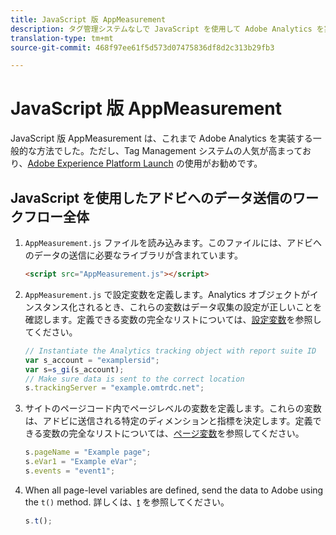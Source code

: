 ```yaml
---
title: JavaScript 版 AppMeasurement
description: タグ管理システムなしで JavaScript を使用して Adobe Analytics を実装する方法を説明します。
translation-type: tm+mt
source-git-commit: 468f97ee61f5d573d07475836df8d2c313b29fb3

---
```



# JavaScript 版 AppMeasurement

JavaScript 版 AppMeasurement は、これまで Adobe Analytics を実装する一般的な方法でした。ただし、Tag Management システムの人気が高まっており、[Adobe Experience Platform Launch](../launch/overview.md) の使用がお勧めです。

## JavaScript を使用したアドビへのデータ送信のワークフロー全体

1. `AppMeasurement.js` ファイルを読み込みます。このファイルには、アドビへのデータの送信に必要なライブラリが含まれています。

   ```html
   <script src="AppMeasurement.js"></script>
   ```

2. `AppMeasurement.js` で設定変数を定義します。Analytics オブジェクトがインスタンス化されるとき、これらの変数はデータ収集の設定が正しいことを確認します。定義できる変数の完全なリストについては、[設定変数](../vars/config-vars/configuration-variables.md)を参照してください。

   ```js
   // Instantiate the Analytics tracking object with report suite ID
   var s_account = "examplersid";
   var s=s_gi(s_account);
   // Make sure data is sent to the correct location
   s.trackingServer = "example.omtrdc.net";
   ```

3. サイトのページコード内でページレベルの変数を定義します。これらの変数は、アドビに送信される特定のディメンションと指標を決定します。定義できる変数の完全なリストについては、[ページ変数](../vars/page-vars/page-variables.md)を参照してください。

   ```js
   s.pageName = "Example page";
   s.eVar1 = "Example eVar";
   s.events = "event1";
   ```

4. When all page-level variables are defined, send the data to Adobe using the `t()` method. 詳しくは、[t](../vars/functions/t-method.md) を参照してください。

   ```js
   s.t();
   ```
